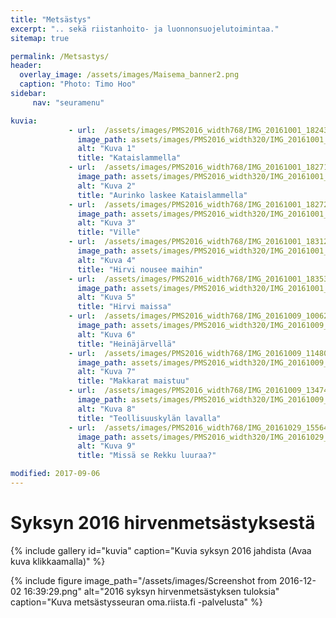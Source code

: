 ```yaml
---
title: "Metsästys"
excerpt: ".. sekä riistanhoito- ja luonnonsuojelutoimintaa."
sitemap: true

permalink: /Metsastys/
header:
  overlay_image: /assets/images/Maisema_banner2.png
  caption: "Photo: Timo Hoo"
sidebar:
     nav: "seuramenu"

kuvia:
             - url:  /assets/images/PMS2016_width768/IMG_20161001_182431.jpg
               image_path: assets/images/PMS2016_width320/IMG_20161001_182431.jpg
               alt: "Kuva 1"
               title: "Kataislammella"
             - url:  /assets/images/PMS2016_width768/IMG_20161001_182718.jpg
               image_path: assets/images/PMS2016_width320/IMG_20161001_182718.jpg
               alt: "Kuva 2"
               title: "Aurinko laskee Kataislammella"
             - url:  /assets/images/PMS2016_width768/IMG_20161001_182723.jpg
               image_path: assets/images/PMS2016_width320/IMG_20161001_182723.jpg
               alt: "Kuva 3"
               title: "Ville"
             - url:  /assets/images/PMS2016_width768/IMG_20161001_183121.jpg
               image_path: assets/images/PMS2016_width320/IMG_20161001_183121.jpg
               alt: "Kuva 4"
               title: "Hirvi nousee maihin"
             - url:  /assets/images/PMS2016_width768/IMG_20161001_183538.jpg
               image_path: assets/images/PMS2016_width320/IMG_20161001_183538.jpg
               alt: "Kuva 5"
               title: "Hirvi maissa"
             - url:  /assets/images/PMS2016_width768/IMG_20161009_100620.jpg
               image_path: assets/images/PMS2016_width320/IMG_20161009_100620.jpg
               alt: "Kuva 6"
               title: "Heinäjärvellä"
             - url:  /assets/images/PMS2016_width768/IMG_20161009_114808.jpg
               image_path: assets/images/PMS2016_width320/IMG_20161009_114808.jpg
               alt: "Kuva 7"
               title: "Makkarat maistuu"
             - url:  /assets/images/PMS2016_width768/IMG_20161009_134742.jpg
               image_path: assets/images/PMS2016_width320/IMG_20161009_134742.jpg
               alt: "Kuva 8"
               title: "Teollisuuskylän lavalla"
             - url:  /assets/images/PMS2016_width768/IMG_20161029_155646.jpg
               image_path: assets/images/PMS2016_width320/IMG_20161029_155646.jpg
               alt: "Kuva 9"
               title: "Missä se Rekku luuraa?"

modified: 2017-09-06
---
```


# Syksyn 2016 hirvenmetsästyksestä

{% include gallery id="kuvia" caption="Kuvia syksyn 2016 jahdista (Avaa kuva klikkaamalla)" %}

{% include figure image_path="/assets/images/Screenshot from 2016-12-02 16:39:29.png" alt="2016 syksyn hirvenmetsästyksen tuloksia" caption="Kuva metsästysseuran oma.riista.fi -palvelusta" %}
